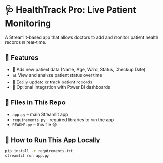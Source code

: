 # 🩺 HealthTrack Pro: Live Patient Monitoring

A Streamlit-based app that allows doctors to add and monitor patient health records in real-time.

## 📌 Features

- 🧑 Add new patient data (Name, Age, Ward, Status, Checkup Date)
- 📊 View and analyze patient status over time
- 🔄 Easily update or track patient records
- 📁 Optional integration with Power BI dashboards

## 📂 Files in This Repo

- `app.py` – main Streamlit app
- `requirements.py` – required libraries to run the app
- `README.py` – this file 😄

## 🚀 How to Run This App Locally

```bash
pip install -r requirements.txt
streamlit run app.py

